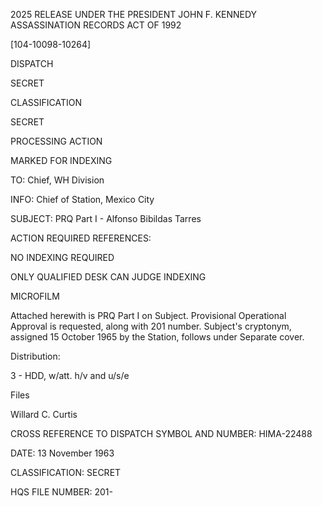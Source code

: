 2025 RELEASE UNDER THE PRESIDENT JOHN F. KENNEDY ASSASSINATION RECORDS ACT OF 1992

[104-10098-10264]

DISPATCH

SECRET

CLASSIFICATION

SECRET

PROCESSING ACTION

MARKED FOR INDEXING

TO: Chief, WH Division

INFO: Chief of Station, Mexico City

SUBJECT: PRQ Part I - Alfonso Bibildas Tarres

ACTION REQUIRED REFERENCES:

NO INDEXING REQUIRED

ONLY QUALIFIED DESK CAN JUDGE INDEXING

MICROFILM

Attached herewith is PRQ Part I on Subject. Provisional Operational Approval is requested, along with 201 number. Subject's cryptonym, assigned 15 October 1965 by the Station, follows under Separate cover.

Distribution:

3 - HDD, w/att. h/v and u/s/e

Files

Willard C. Curtis

CROSS REFERENCE TO DISPATCH SYMBOL AND NUMBER: HIMA-22488

DATE: 13 November 1963

CLASSIFICATION: SECRET

HQS FILE NUMBER: 201-
